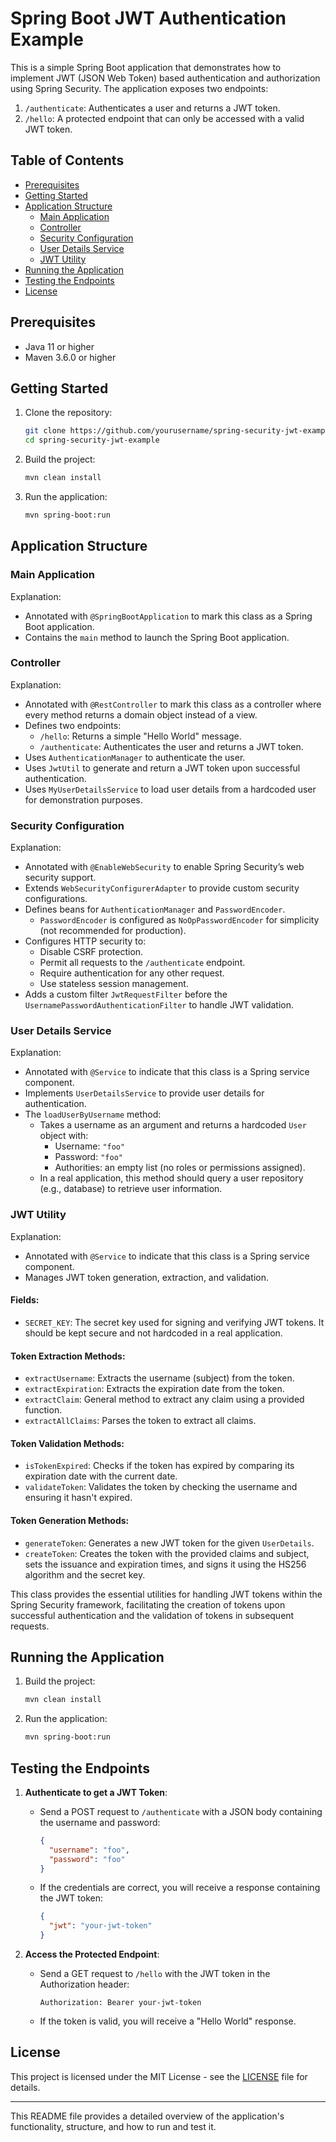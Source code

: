 # Spring Boot JWT Authentication Example

This is a simple Spring Boot application that demonstrates how to implement JWT (JSON Web Token) based authentication and authorization using Spring Security. The application exposes two endpoints:
1. `/authenticate`: Authenticates a user and returns a JWT token.
2. `/hello`: A protected endpoint that can only be accessed with a valid JWT token.

## Table of Contents
- [Prerequisites](#prerequisites)
- [Getting Started](#getting-started)
- [Application Structure](#application-structure)
  - [Main Application](#main-application)
  - [Controller](#controller)
  - [Security Configuration](#security-configuration)
  - [User Details Service](#user-details-service)
  - [JWT Utility](#jwt-utility)
- [Running the Application](#running-the-application)
- [Testing the Endpoints](#testing-the-endpoints)
- [License](#license)

## Prerequisites
- Java 11 or higher
- Maven 3.6.0 or higher

## Getting Started
1. Clone the repository:
   ```bash
   git clone https://github.com/yourusername/spring-security-jwt-example.git
   cd spring-security-jwt-example
   ```

2. Build the project:
   ```bash
   mvn clean install
   ```

3. Run the application:
   ```bash
   mvn spring-boot:run
   ```

## Application Structure

### Main Application

Explanation:
- Annotated with `@SpringBootApplication` to mark this class as a Spring Boot application.
- Contains the `main` method to launch the Spring Boot application.

### Controller

Explanation:
- Annotated with `@RestController` to mark this class as a controller where every method returns a domain object instead of a view.
- Defines two endpoints:
  - `/hello`: Returns a simple "Hello World" message.
  - `/authenticate`: Authenticates the user and returns a JWT token.
- Uses `AuthenticationManager` to authenticate the user.
- Uses `JwtUtil` to generate and return a JWT token upon successful authentication.
- Uses `MyUserDetailsService` to load user details from a hardcoded user for demonstration purposes.

### Security Configuration

Explanation:
- Annotated with `@EnableWebSecurity` to enable Spring Security’s web security support.
- Extends `WebSecurityConfigurerAdapter` to provide custom security configurations.
- Defines beans for `AuthenticationManager` and `PasswordEncoder`.
  - `PasswordEncoder` is configured as `NoOpPasswordEncoder` for simplicity (not recommended for production).
- Configures HTTP security to:
  - Disable CSRF protection.
  - Permit all requests to the `/authenticate` endpoint.
  - Require authentication for any other request.
  - Use stateless session management.
- Adds a custom filter `JwtRequestFilter` before the `UsernamePasswordAuthenticationFilter` to handle JWT validation.

### User Details Service

Explanation:
- Annotated with `@Service` to indicate that this class is a Spring service component.
- Implements `UserDetailsService` to provide user details for authentication.
- The `loadUserByUsername` method:
  - Takes a username as an argument and returns a hardcoded `User` object with:
    - Username: `"foo"`
    - Password: `"foo"`
    - Authorities: an empty list (no roles or permissions assigned).
  - In a real application, this method should query a user repository (e.g., database) to retrieve user information.

### JWT Utility

Explanation:
- Annotated with `@Service` to indicate that this class is a Spring service component.
- Manages JWT token generation, extraction, and validation.

#### Fields:
- `SECRET_KEY`: The secret key used for signing and verifying JWT tokens. It should be kept secure and not hardcoded in a real application.

#### Token Extraction Methods:
- `extractUsername`: Extracts the username (subject) from the token.
- `extractExpiration`: Extracts the expiration date from the token.
- `extractClaim`: General method to extract any claim using a provided function.
- `extractAllClaims`: Parses the token to extract all claims.

#### Token Validation Methods:
- `isTokenExpired`: Checks if the token has expired by comparing its expiration date with the current date.
- `validateToken`: Validates the token by checking the username and ensuring it hasn't expired.

#### Token Generation Methods:
- `generateToken`: Generates a new JWT token for the given `UserDetails`.
- `createToken`: Creates the token with the provided claims and subject, sets the issuance and expiration times, and signs it using the HS256 algorithm and the secret key.

This class provides the essential utilities for handling JWT tokens within the Spring Security framework, facilitating the creation of tokens upon successful authentication and the validation of tokens in subsequent requests.

## Running the Application

1. Build the project:
   ```bash
   mvn clean install
   ```

2. Run the application:
   ```bash
   mvn spring-boot:run
   ```

## Testing the Endpoints

1. **Authenticate to get a JWT Token**:
   - Send a POST request to `/authenticate` with a JSON body containing the username and password:
     ```json
     {
       "username": "foo",
       "password": "foo"
     }
     ```
   - If the credentials are correct, you will receive a response containing the JWT token:
     ```json
     {
       "jwt": "your-jwt-token"
     }
     ```

2. **Access the Protected Endpoint**:
   - Send a GET request to `/hello` with the JWT token in the Authorization header:
     ```
     Authorization: Bearer your-jwt-token
     ```
   - If the token is valid, you will receive a "Hello World" response.

## License

This project is licensed under the MIT License - see the [LICENSE](LICENSE) file for details.

---

This README file provides a detailed overview of the application's functionality, structure, and how to run and test it.